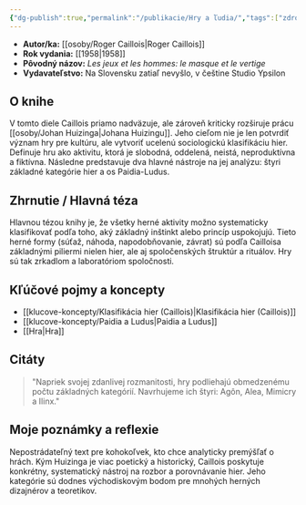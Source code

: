 ```yaml
---
{"dg-publish":true,"permalink":"/publikacie/Hry a ľudia/","tags":["zdroj","kniha","sociologia","teoria-hier"],"created":"2025-06-21T01:45:03.726+02:00","updated":"2025-06-28T19:48:07.077+02:00"}
---
```


* **Autor/ka:** [[osoby/Roger Caillois\|Roger Caillois]]
* **Rok vydania:** [[1958\|1958]]
* **Pôvodný názov:** *Les jeux et les hommes: le masque et le vertige*
* **Vydavateľstvo:** Na Slovensku zatiaľ nevyšlo, v češtine Studio Ypsilon

## O knihe

V tomto diele Caillois priamo nadväzuje, ale zároveň kriticky rozširuje prácu [[osoby/Johan Huizinga\|Johana Huizingu]]. Jeho cieľom nie je len potvrdiť význam hry pre kultúru, ale vytvoriť ucelenú sociologickú klasifikáciu hier. Definuje hru ako aktivitu, ktorá je slobodná, oddelená, neistá, neproduktívna a fiktívna. Následne predstavuje dva hlavné nástroje na jej analýzu: štyri základné kategórie hier a os Paidia-Ludus.

## Zhrnutie / Hlavná téza

Hlavnou tézou knihy je, že všetky herné aktivity možno systematicky klasifikovať podľa toho, aký základný inštinkt alebo princíp uspokojujú. Tieto herné formy (súťaž, náhoda, napodobňovanie, závrat) sú podľa Cailloisa základnými piliermi nielen hier, ale aj spoločenských štruktúr a rituálov. Hry sú tak zrkadlom a laboratóriom spoločnosti.

## Kľúčové pojmy a koncepty

* [[klucove-koncepty/Klasifikácia hier (Caillois)\|Klasifikácia hier (Caillois)]]
* [[klucove-koncepty/Paidia a Ludus\|Paidia a Ludus]]
* [[Hra\|Hra]]

## Citáty

> "Napriek svojej zdanlivej rozmanitosti, hry podliehajú obmedzenému počtu základných kategórií. Navrhujeme ich štyri: Agôn, Alea, Mimicry a Ilinx."

## Moje poznámky a reflexie

Nepostrádateľný text pre kohokoľvek, kto chce analyticky premýšľať o hrách. Kým Huizinga je viac poetický a historický, Caillois poskytuje konkrétny, systematický nástroj na rozbor a porovnávanie hier. Jeho kategórie sú dodnes východiskovým bodom pre mnohých herných dizajnérov a teoretikov.